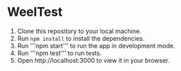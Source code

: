 # WeelTest

1. Clone this repository to your local machine.
2. Run ```npm install``` to install the dependencies.
3. Run '''npm start''' to run the app in development mode.
4. Run '''npm test''' to run tests. 
5. Open http://localhost:3000 to view it in your browser.
